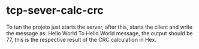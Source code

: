 # tcp-sever-calc-crc

To tun the projeto just starts the server, after this, starts the client and write the message as: Hello World
To Hello World message, the output should be 77, this is the respective result of the CRC calculation in Hex.
